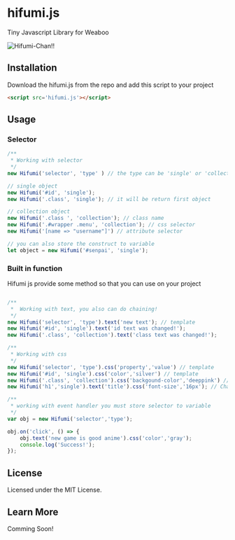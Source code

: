 # hifumi.js
Tiny Javascript Library for Weaboo 

![Hifumi-Chan!!](http://68.media.tumblr.com/b0dde3d5f5763a0d8a72455b5ee681bc/tumblr_ocoo0q5xV31s5f9ado2_540.gif)

## Installation
Download the hifumi.js from the repo and add this script to your project
```html
<script src='hifumi.js'></script>
```

## Usage
### Selector
```js
/** 
 * Working with selector
 */
new Hifumi('selector', 'type' ) // the type can be 'single' or 'collection'

// single object
new Hifumi('#id', 'single'); 
new Hifumi('.class', 'single'); // it will be return first object

// collection object
new Hifumi('.class ', 'collection'); // class name
new Hifumi('.#wrapper .menu', 'collection'); // css selector 
new Hifumi('[name => "username"]') // attribute selector

// you can also store the construct to variable
let object = new Hifumi('#senpai', 'single'); 
```

### Built in function
Hifumi js provide some method so that you can use on your project
```js

/**
 *  Working with text, you also can do chaining!
 */
new Hifumi('selector', 'type').text('new text'); // template
new Hifumi('#id', 'single').text('id text was changed!');
new Hifumi('.class', 'collection').text('class text was changed!');

/**
 * Working with css
 */
new Hifumi('selector', 'type').css('property','value') // template
new Hifumi('#id', 'single').css('color','silver') // template
new Hifumi('.class', 'collection').css('backgound-color','deeppink') // template
new Hifumi('h1','single').text('title').css('font-size','16px'); // Chaining!

/**
 * working with event handler you must store selector to variable
 */
var obj = new Hifumi('selector','type');

obj.on('click', () => {
	obj.text('new game is good anime').css('color','gray');
	console.log('Success!');
});
```

## License
Licensed under the MIT License. 

## Learn More
Comming Soon!

